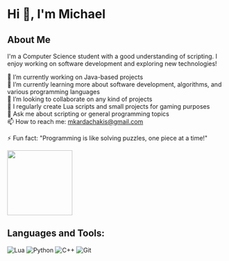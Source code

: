 # Hi 👋, I'm Michael
## About Me

I'm a Computer Science student with a good understanding of scripting. I enjoy working on software development and exploring new technologies!

🔭 I’m currently working on Java-based projects  
🌱 I’m currently learning more about software development, algorithms, and various programming languages  
👯 I’m looking to collaborate on any kind of projects   
📝 I regularly create Lua scripts and small projects for gaming purposes  
💬 Ask me about scripting or general programming topics  
📫 How to reach me: mkardachakis@gmail.com

⚡ Fun fact: "Programming is like solving puzzles, one piece at a time!"  
<div id="header" align="left">
  <img src="https://media2.giphy.com/media/v1.Y2lkPTc5MGI3NjExdHlsdWg5NWkzY290OHNtbzgxdGhtaDBkNWt0MHNqYmlwbW5wMXUyeiZlcD12MV9pbnRlcm5hbF9naWZfYnlfaWQmY3Q9ZQ/Kfl09udXYhbjajJwEt/giphy.webp" width="150"/>
</div>

## Languages and Tools:
![Lua](https://img.shields.io/badge/Lua-blue)
![Python](https://img.shields.io/badge/Python-yellow)
![C++](https://img.shields.io/badge/C++-blue)
![Git](https://img.shields.io/badge/Git-orange)
